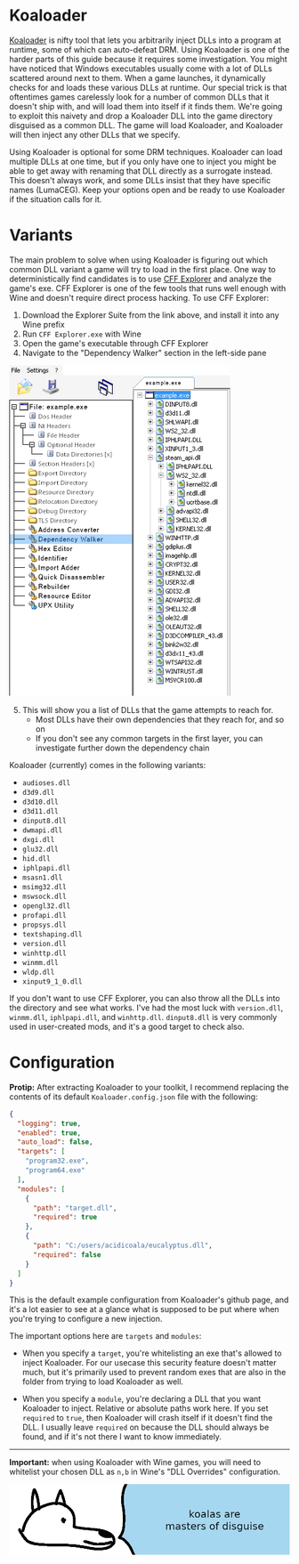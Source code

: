 # **Koaloader**

[Koaloader](https://github.com/acidicoala/Koaloader) is nifty tool that lets you arbitrarily inject DLLs into a program at runtime, some of which can auto-defeat DRM. Using Koaloader is one of the harder parts of this guide because it requires some investigation. You might have noticed that Windows executables usually come with a lot of DLLs scattered around next to them. When a game launches, it dynamically checks for and loads these various DLLs at runtime. Our special trick is that oftentimes games carelessly look for a number of common DLLs that it doesn't ship with, and will load them into itself if it finds them. We're going to exploit this naivety and drop a Koaloader DLL into the game directory disguised as a common DLL. The game will load Koaloader, and Koaloader will then inject any other DLLs that we specify.

Using Koaloader is optional for some DRM techniques. Koaloader can load multiple DLLs at one time, but if you only have one to inject you might be able to get away with renaming that DLL directly as a surrogate instead. This doesn't always work, and some DLLs insist that they have specific names (LumaCEG). Keep your options open and be ready to use Koaloader if the situation calls for it.

# Variants

The main problem to solve when using Koaloader is figuring out which common DLL variant a game will try to load in the first place. One way to deterministically find candidates is to use [CFF Explorer](https://ntcore.com/explorer-suite/) and analyze the game's exe. CFF Explorer is one of the few tools that runs well enough with Wine and doesn't require direct process hacking. To use CFF Explorer:
  1. Download the Explorer Suite from the link above, and install it into any Wine prefix
  2. Run `CFF Explorer.exe` with Wine
  3. Open the game's executable through CFF Explorer
  4. Navigate to the "Dependency Walker" section in the left-side pane

  ![CFF Explorer Dependency Walker image](images/cffexplorer.png "CFF Explorer Dependency Walker image")

  5. This will show you a list of DLLs that the game attempts to reach for.
      - Most DLLs have their own dependencies that they reach for, and so on
      - If you don't see any common targets in the first layer, you can investigate further down the dependency chain

Koaloader (currently) comes in the following variants:

  - `audioses.dll`
  - `d3d9.dll`
  - `d3d10.dll`
  - `d3d11.dll`
  - `dinput8.dll`
  - `dwmapi.dll`
  - `dxgi.dll`
  - `glu32.dll`
  - `hid.dll`
  - `iphlpapi.dll`
  - `msasn1.dll`
  - `msimg32.dll`
  - `mswsock.dll`
  - `opengl32.dll`
  - `profapi.dll`
  - `propsys.dll`
  - `textshaping.dll`
  - `version.dll`
  - `winhttp.dll`
  - `winmm.dll`
  - `wldp.dll`
  - `xinput9_1_0.dll`

If you don't want to use CFF Explorer, you can also throw all the DLLs into the directory and see what works. I've had the most luck with `version.dll`, `winmm.dll`, `iphlpapi.dll`, and `winhttp.dll`. `dinput8.dll` is very commonly used in user-created mods, and it's a good target to check also.

# Configuration

**Protip:** After extracting Koaloader to your toolkit, I recommend replacing the contents of its default `Koaloader.config.json` file with the following:
```json
{
  "logging": true,
  "enabled": true,
  "auto_load": false,
  "targets": [
    "program32.exe",
    "program64.exe"
  ],
  "modules": [
    {
      "path": "target.dll",
      "required": true
    },
    {
      "path": "C:/users/acidicoala/eucalyptus.dll",
      "required": false
    }
  ]
}
```

This is the default example configuration from Koaloader's github page, and it's a lot easier to see at a glance what is supposed to be put where when you're trying to configure a new injection.

The important options here are `targets` and `modules`:

- When you specify a `target`, you're whitelisting an exe that's allowed to inject Koaloader. For our usecase this security feature doesn't matter much, but it's primarily used to prevent random exes that are also in the folder from trying to load Koaloader as well.

- When you specify a `module`, you're declaring a DLL that you want Koaloader to inject. Relative or absolute paths work here. If you set `required` to `true`, then Koaloader will crash itself if it doesn't find the DLL. I usually leave `required` on because the DLL should always be found, and if it's not there I want to know immediately.

---

**Important:** when using Koaloader with Wine games, you will need to whitelist your chosen DLL as `n,b` in Wine's "DLL Overrides" configuration.

![wise yote respects koalas](images/koalas.png "wise yote respects but fears koalas")